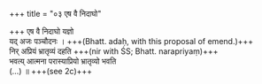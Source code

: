 +++
title = "०३ एष वै निदाघो"

+++
एष वै निदाघो यज्ञो  
यद् अजः पञ्चौदनः । +++(Bhatt. adaḥ, with this proposal of emend.)+++  
निर् अप्रियं भ्रातृव्यं दहति +++(nir with ŚS; Bhatt. narapriyaṃ)+++  
भवत्य् आत्मना परास्याप्रियो भ्रातृव्यो भवति  
(…) ॥ +++(see 2c)+++